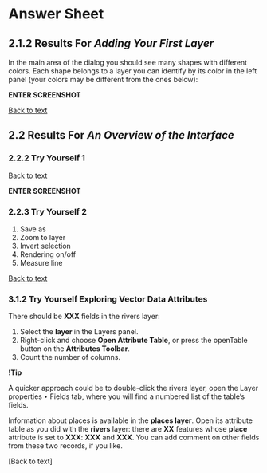 # Answer Sheet
## 2.1.2 Results For _Adding Your First Layer_
In the main area of the dialog you should see many shapes with different colors. Each shape belongs to a layer you can identify by its color in the left panel (your colors may be different from the ones below):

**ENTER SCREENSHOT**

[Back to text](https://github.com/Toletum-Network/AutumnSchool_2020/blob/master/Training_Manual/Module_The_Interface.md#212--try-yourself)
## 2.2 Results For _An Overview of the Interface_
### 2.2.2 Try Yourself 1

[Back to text](https://github.com/Toletum-Network/AutumnSchool_2020/blob/master/Training_Manual/Module_The_Interface.md#222---try-yourself-1)

**ENTER SCREENSHOT**

### 2.2.3 Try Yourself 2
1. Save as
2. Zoom to layer
3. Invert selection
4. Rendering on/off
5. Measure line

[Back to text](https://github.com/Toletum-Network/AutumnSchool_2020/blob/master/Training_Manual/Module_The_Interface.md#223---try-yourself-2)

### 3.1.2 Try Yourself Exploring Vector Data Attributes
There should be **XXX** fields in the rivers layer:

1. Select the **layer** in the Layers panel.
2. Right-click and choose **Open Attribute Table**, or press the openTable button on the **Attributes Toolbar**.
3. Count the number of columns.

**!Tip**

A quicker approach could be to double-click the rivers layer, open the Layer properties ‣ Fields tab, where you will find a numbered list of the table’s fields.

Information about places is available in the **places layer**. Open its attribute table as you did with the **rivers** layer: there are **XX** features whose **place** attribute is set to **XXX**: **XXX** and **XXX**. You can add comment on other fields from these two records, if you like.

[Back to text]
